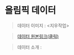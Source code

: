 올림픽 데이터
=======================

> 데이터 이미지 : <지우작업>


> [데이터 원본링크(클릭)](https://www.kaggle.com/heesoo37/120-years-of-olympic-history-athletes-and-results)


> 데이터 소개 : 





